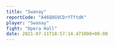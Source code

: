 ```yaml
---
title: "Swanay"
reportCode: "A46Q8G9CDrYTftdK"
player: "Swanay"
fight: "Opera Hall"
date: 2021-07-11T18:57:14.471000+00:00
---
```

